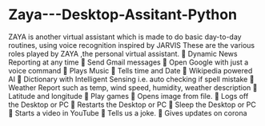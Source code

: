 # Zaya---Desktop-Assitant-Python
ZAYA is another virtual assistant which is made to do basic day-to-day routines, using voice recognition inspired by JARVIS
These are the various roles played by ZAYA ,the personal virtual assistant.
 Dynamic News Reporting at any time
 Send Gmail messages
 Open Google with just a voice command
 Plays Music
 Tells time and Date
 Wikipedia powered AI
 Dictionary with Intelligent Sensing i.e. auto checking if spell mistake
 Weather Report such as temp, wind speed, humidity, weather description
 Latitude and longitude
 Play games
 Opens image from file.
 Logs off the Desktop or PC
 Restarts the Desktop or PC
 Sleep the Desktop or PC
 Starts a video in YouTube
 Tells us a joke.
 Gives updates on corona
